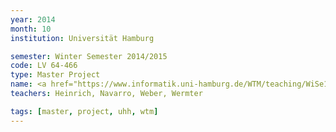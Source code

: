 ```yaml
---
year: 2014
month: 10
institution: Universität Hamburg

semester: Winter Semester 2014/2015
code: LV 64-466
type: Master Project
name: <a href="https://www.informatik.uni-hamburg.de/WTM/teaching/WiSe14_HumanRobotInteraction_Pj.shtml" title="Details">Human-Robot Interaction</a>
teachers: Heinrich, Navarro, Weber, Wermter

tags: [master, project, uhh, wtm]
---
```

